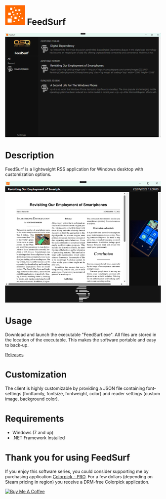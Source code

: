 # <img src="https://raw.githubusercontent.com/jetspiking/FeedSurf/main/Images/Icon.png" width="64" height="64"> FeedSurf
<img src="https://raw.githubusercontent.com/jetspiking/FeedSurf/main/Images/Screenshot0.png" Width="600">

# Description
FeedSurf is a lightweight RSS application for Windows desktop with customization options.

<img src="https://raw.githubusercontent.com/jetspiking/FeedSurf/main/Images/Screenshot1.png" Width="600">

# Usage
Download and launch the executable "FeedSurf.exe". All files are stored in the location of the executable. This makes the software portable and easy to back-up.

[Releases](https://github.com/jetspiking/FeedSurf/releases)

# Customization
The client is highly customizable by providing a JSON file containing font-settings (fontfamily, fontsize, fontweight, color) and reader settings (custom image, background color).

# Requirements
- Windows (7 and up)
- .NET Framework Installed

# Thank you for using FeedSurf
If you enjoy this software series, you could consider supporting me by purchasing application [Colorpick - PRO](https://store.steampowered.com/app/1388790/Colorpick__PRO). For a few dollars (depending on Steam pricing in region) you receive a DRM-free Colorpick application.

<a href="https://www.buymeacoffee.com/DustinHendriks" target="_blank"><img src="https://cdn.buymeacoffee.com/buttons/default-orange.png" alt="Buy Me A Coffee" height="41" width="174"></a>
